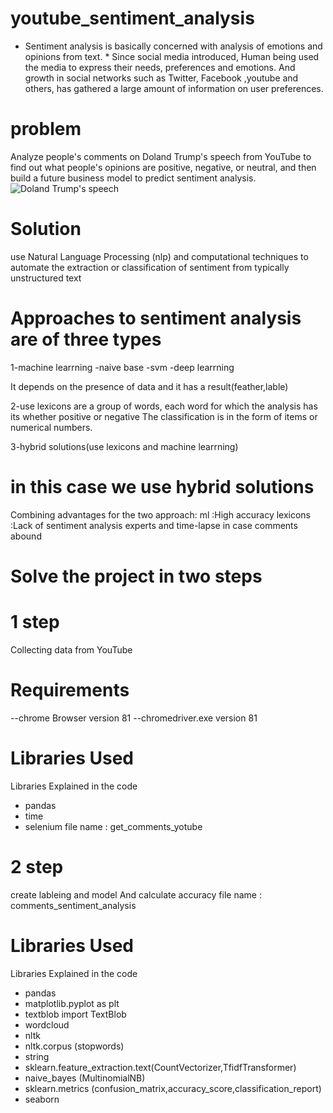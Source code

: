 # youtube_sentiment_analysis
* Sentiment analysis is basically concerned with analysis of emotions and opinions from text.  * Since social media introduced, Human being used the media to express their needs, preferences and emotions. And growth in social networks such as Twitter, Facebook ,youtube and others, has gathered a large amount of information on user preferences.
# problem
Analyze people's comments on Doland Trump's speech from YouTube to find out what people's opinions are positive, negative, or neutral, and then build a future business model to predict sentiment analysis.
![Doland Trump's speech](https://www.youtube.com/watch?v=Qsvy10D5rtc)

# Solution

use Natural Language Processing (nlp) and computational techniques to automate the extraction or classification
of sentiment from typically unstructured text

# Approaches to sentiment analysis are of three types

1-machine learrning
-naive base
-svm
-deep learrning

It depends on the presence of data and it has a result(feather,lable)

2-use lexicons 
are a group of words, each word for which the analysis has its  whether positive or negative
The classification is in the form of items or numerical numbers.

3-hybrid solutions(use lexicons and machine learrning)

# in this case we use hybrid solutions
Combining  advantages  for the two approach:
ml :High accuracy
lexicons :Lack of sentiment analysis experts and time-lapse in case comments abound

# Solve the project in two steps

# 1 step
Collecting data from YouTube
# Requirements
--chrome Browser version 81
--chromedriver.exe version 81


# Libraries Used
Libraries Explained in the code
- pandas 
- time
- selenium 
file name : get_comments_yotube
# 2 step
create lableing and model And calculate accuracy
file name : comments_sentiment_analysis
# Libraries Used
Libraries Explained in the code
- pandas 
- matplotlib.pyplot as plt
- textblob import TextBlob 
- wordcloud 
- nltk
- nltk.corpus (stopwords)
- string
- sklearn.feature_extraction.text(CountVectorizer,TfidfTransformer)
- naive_bayes (MultinomialNB)
- sklearn.metrics (confusion_matrix,accuracy_score,classification_report)
- seaborn 
